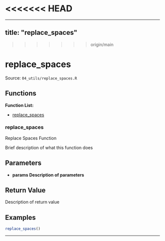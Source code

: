 <<<<<<< HEAD
=======
---
title: "replace_spaces"
---

>>>>>>> origin/main
# replace_spaces

Source: `04_utils/replace_spaces.R`

## Functions

**Function List:**
- [replace_spaces](#replace-spaces)

### replace_spaces

Replace Spaces Function

Brief description of what this function does


## Parameters

- **params Description of parameters**

## Return Value

Description of return value


## Examples

```r
replace_spaces()
```

---

